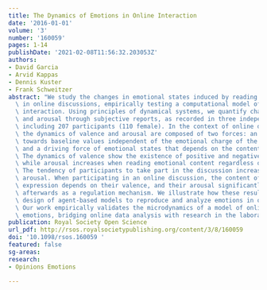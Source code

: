 ```yaml
---
title: The Dynamics of Emotions in Online Interaction
date: '2016-01-01'
volume: '3'
number: '160059'
pages: 1-14
publishDate: '2021-02-08T11:56:32.203053Z'
authors:
- David Garcia
- Arvid Kappas
- Dennis Kuster
- Frank Schweitzer
abstract: "We study the changes in emotional states induced by reading and participating\
  \ in online discussions, empirically testing a computational model of online emotional\
  \ interaction. Using principles of dynamical systems, we quantify changes in valence\
  \ and arousal through subjective reports, as recorded in three independent studies\
  \ including 207 participants (110 female). In the context of online discussions,\
  \ the dynamics of valence and arousal are composed of two forces: an internal relaxation\
  \ towards baseline values independent of the emotional charge of the discussion,\
  \ and a driving force of emotional states that depends on the content of the discussion.\
  \ The dynamics of valence show the existence of positive and negative tendencies,\
  \ while arousal increases when reading emotional content regardless of its polarity.\
  \ The tendency of participants to take part in the discussion increases with positive\
  \ arousal. When participating in an online discussion, the content of participants'\
  \ expression depends on their valence, and their arousal significantly decreases\
  \ afterwards as a regulation mechanism. We illustrate how these results allow the\
  \ design of agent-based models to reproduce and analyze emotions in online communities.\
  \ Our work empirically validates the microdynamics of a model of online collective\
  \ emotions, bridging online data analysis with research in the laboratory. "
publication: Royal Society Open Science
url_pdf: http://rsos.royalsocietypublishing.org/content/3/8/160059
doi: '10.1098/rsos.160059 '
featured: false
sg-areas:
research: 
- Opinions Emotions

---
```

